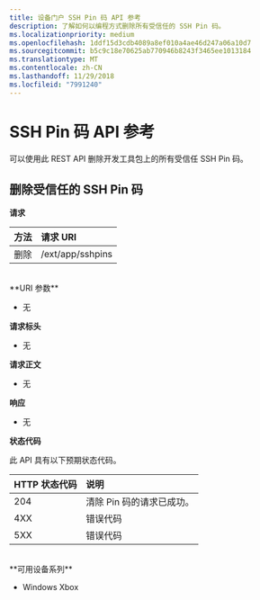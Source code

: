 ```yaml
---
title: 设备门户 SSH Pin 码 API 参考
description: 了解如何以编程方式删除所有受信任的 SSH Pin 码。
ms.localizationpriority: medium
ms.openlocfilehash: 1ddf15d3cdb4089a8ef010a4ae46d247a06a10d7
ms.sourcegitcommit: b5c9c18e70625ab770946b8243f3465ee1013184
ms.translationtype: MT
ms.contentlocale: zh-CN
ms.lasthandoff: 11/29/2018
ms.locfileid: "7991240"
---
```

# <a name="ssh-pins-api-reference"></a>SSH Pin 码 API 参考
可以使用此 REST API 删除开发工具包上的所有受信任 SSH Pin 码。

## <a name="remove-trusted-ssh-pins"></a>删除受信任的 SSH Pin 码

**请求**

方法      | 请求 URI
:------     | :-----
删除 | /ext/app/sshpins
<br />
**URI 参数**

- 无

**请求标头**

- 无

**请求正文**   

- 无

**响应**   

- 无 

**状态代码**

此 API 具有以下预期状态代码。

HTTP 状态代码      | 说明
:------     | :-----
204 | 清除 Pin 码的请求已成功。
4XX | 错误代码
5XX | 错误代码

<br />
**可用设备系列**

* Windows Xbox

